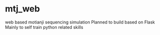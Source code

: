 # mtj_web
web based motianji sequencing simulation
Planned to build based on Flask
Mainly to self train python related skills
